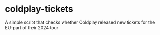 # coldplay-tickets
A simple script that checks whether Coldplay released new tickets for the EU-part of their 2024 tour
